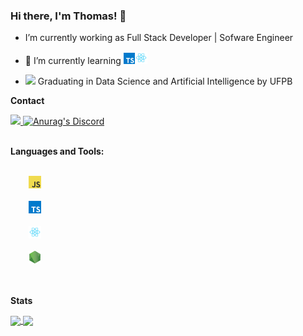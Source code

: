 ### Hi there, I'm Thomas! 👋

- I’m currently working as Full Stack Developer | Sofware Engineer

- 🌱 I’m currently learning <code><img width="18px" src="https://raw.githubusercontent.com/github/explore/80688e429a7d4ef2fca1e82350fe8e3517d3494d/topics/typescript/typescript.png"></code><code><img  height="20" src="https://raw.githubusercontent.com/github/explore/80688e429a7d4ef2fca1e82350fe8e3517d3494d/topics/react/react.png"></code>

- <img width="18" src="https://www.ufpb.br/ufpb/image-base/logo-ufpb-dark.png"> Graduating in Data Science and Artificial Intelligence by UFPB

**Contact**
<div>
  <a  href="https://www.linkedin.com/in/thomas-ribeiro-0164a219a/">
    <img width="30" src="https://i.pinimg.com/originals/ce/09/3c/ce093c7214ad357bb665cfd2f66a8b6b.png">
  </a>      
  <a href="https://www.instagram.com/thomasr_02/">
    <img align="button" alt="Anurag's Discord" width="70px" src="https://www.instagram.com/static/images/web/mobile_nav_type_logo.png/735145cfe0a4.png" />
  </a>
</div>
<br />

**Languages and Tools:**
<div>
  <code>
    <img height="20" src="https://raw.githubusercontent.com/github/explore/80688e429a7d4ef2fca1e82350fe8e3517d3494d/topics/javascript/javascript.png">
  </code>
  <code>
    <img height="20" src="https://raw.githubusercontent.com/github/explore/80688e429a7d4ef2fca1e82350fe8e3517d3494d/topics/typescript/typescript.png">
  </code>
  <code>
    <img height="20" src="https://raw.githubusercontent.com/github/explore/80688e429a7d4ef2fca1e82350fe8e3517d3494d/topics/react/react.png">
  </code>
  <code>
    <img height="20" src="https://raw.githubusercontent.com/github/explore/80688e429a7d4ef2fca1e82350fe8e3517d3494d/topics/nodejs/nodejs.png">
  </code>
</div>
<br/>

**Stats**
<div>
<a href="https://github.com/thomasr-02/github-readme-stats">
  <img align="center" width="400px" src="https://github-readme-stats.vercel.app/api?username=thomasr-02&count_private=true&show_icons=true&theme=radical" />
</a>
<a href="https://github.com/anuraghazra/github-readme-stats">
  <img align="center" width="400px" src="https://github-readme-stats.vercel.app/api/top-langs/?username=thomasr-02&layout=compact&theme=radical&hide=Jupyter%20Notebook" />
</a>

</div>
